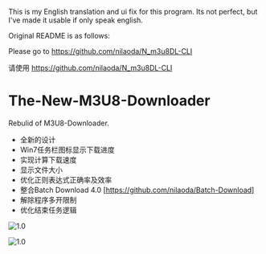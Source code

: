 This is my English translation and ui fix for this program. Its not perfect, but I've made it usable if only speak english.

Original README is as follows:


Please go to https://github.com/nilaoda/N_m3u8DL-CLI 

请使用 https://github.com/nilaoda/N_m3u8DL-CLI

# The-New-M3U8-Downloader
Rebulid of M3U8-Downloader.  

* 全新的设计  
* Win7任务栏图标显示下载进度   
* 实现计算下载速度  
* 显示文件大小  
* 优化正则表达式正确率及效率  
* 整合Batch Download 4.0 [https://github.com/nilaoda/Batch-Download]
* 解除程序多开限制  
* 优化结束任务逻辑  

![1.0](http://i1.piimg.com/567571/6e7c4ee133502375.png)

![1.0](http://i1.piimg.com/567571/5f60deb57631486f.png)
